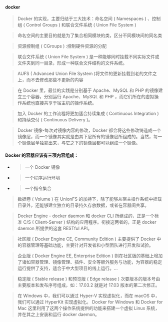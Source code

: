 #### docker
>Docker 的实现，主要归结于三大技术：命名空间 ( Namespaces ) 、控制组 ( Control Groups ) 和联合文件系统 ( Union File System )

>命名空间的主要目的就是为了集合相同模块的类，区分不同模块间的同名类

>资源控制组 ( CGroups ) :控制硬件资源的分配

>联合文件系统 ( Union File System ) 是一种能够同时挂载不同实际文件或文件夹到同一目录，形成一种联合文件结构的文件系统。

>AUFS ( Advanced Union File System )将文件的更新挂载到老的文件之上，而不去修改那些不更新的内容

>在 Docker 里，最佳的实践是分别基于 Apache、MySQL 和 PHP 的镜像建立三个容器，分别运行 Apache、MySQL 和 PHP ，而它们所在的虚拟操作系统也直接共享于宿主机的操作系统。

>加入 Docker 的工作流程将更加适合持续集成 ( Continuous Integration ) 和持续交付 ( Continuous Delivery )。

>Docker 镜像-每次对镜像内容的修改，Docker 都会将这些修改铸造成一个镜像层，而一个镜像其实就是由其下层所有的镜像层所组成的。当然，每一个镜像层单独拿出来，与它之下的镜像层都可以组成一个镜像。

#### Docker 的容器应该有三项内容组成：
 - >一个 Docker 镜像
 - >一个程序运行环境
 - >一个指令集合

>数据卷 ( Volume ) 在 UnionFS 的加持下，除了能够从宿主操作系统中挂载目录外，还能够建立独立的目录持久存放数据，或者在容器间共享。

>Docker Engine - docker daemon 和 docker CLI 所组成的，正是一个标准 C/S ( Client-Server ) 结构的应用程序。衔接这两者的，正是 docker daemon 所提供的这套 RESTful API。

>社区版 ( Docker Engine CE, Community Edition ) 主要提供了 Docker 中的容器管理等基础功能，主要针对开发者和小型团队进行开发和试验。

>企业版 ( Docker Engine EE, Enterprise Edition ) 则在社区版的基础上增加了诸如容器管理、镜像管理、插件、安全等额外服务与功能，为容器的稳定运行提供了支持，适合于中大型项目的线上运行。...

>稳定版 ( Stable release ) 和预览版 ( Edge release )
>次要版本的版本号由主要版本和发布序号组成，如：17.03.2 就是对 17.03 版本的第二次修正。

>在 Windows 中，我们可以通过 Hyper-V 实现虚拟化，而在 macOS 中，我们可以通过 HyperKit 实现虚拟化。
>Docker for Windows 和 Docker for Mac 这里利用了这两个操作系统提供的功能来搭建一个虚拟 Linux 系统，并在其之上安装和运行 docker daemon。